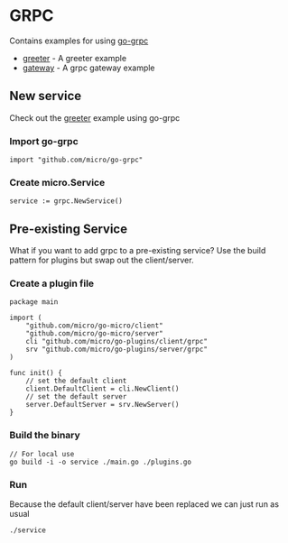 # GRPC

Contains examples for using [go-grpc](https://github.com/micro/go-grpc)

- [greeter](greeter) - A greeter example
- [gateway](gateway) - A grpc gateway example

## New service

Check out the [greeter](greeter) example using go-grpc

### Import go-grpc

```
import "github.com/micro/go-grpc"
```

### Create micro.Service

```
service := grpc.NewService()
```

## Pre-existing Service

What if you want to add grpc to a pre-existing service? Use the build pattern for plugins but swap out the client/server.

### Create a plugin file

```
package main

import (
	"github.com/micro/go-micro/client"
	"github.com/micro/go-micro/server"
	cli "github.com/micro/go-plugins/client/grpc"
	srv "github.com/micro/go-plugins/server/grpc"
)

func init() {
	// set the default client
	client.DefaultClient = cli.NewClient()
	// set the default server
	server.DefaultServer = srv.NewServer()
}
```

### Build the binary

```
// For local use
go build -i -o service ./main.go ./plugins.go
```

### Run

Because the default client/server have been replaced we can just run as usual

```
./service
```
